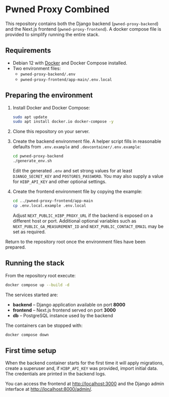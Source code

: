 # Pwned Proxy Combined

This repository contains both the Django backend (`pwned-proxy-backend`) and the Next.js frontend (`pwned-proxy-frontend`).
A docker compose file is provided to simplify running the entire stack.

## Requirements

* Debian 12 with [Docker](https://www.docker.com/) and Docker Compose installed.
* Two environment files:
  * `pwned-proxy-backend/.env`
  * `pwned-proxy-frontend/app-main/.env.local`

## Preparing the environment

1. Install Docker and Docker Compose:

   ```bash
   sudo apt update
   sudo apt install docker.io docker-compose -y
   ```

2. Clone this repository on your server.

3. Create the backend environment file. A helper script fills in reasonable defaults from `.env.example` and `.devcontainer/.env.example`:

   ```bash
   cd pwned-proxy-backend
   ./generate_env.sh
   ```

   Edit the generated `.env` and set strong values for at least `DJANGO_SECRET_KEY` and `POSTGRES_PASSWORD`.
   You may also supply a value for `HIBP_API_KEY` and other optional settings.

4. Create the frontend environment file by copying the example:

   ```bash
   cd ../pwned-proxy-frontend/app-main
   cp .env.local.example .env.local
   ```

   Adjust `NEXT_PUBLIC_HIBP_PROXY_URL` if the backend is exposed on a different host or port. Additional optional
   variables such as `NEXT_PUBLIC_GA_MEASUREMENT_ID` and `NEXT_PUBLIC_CONTACT_EMAIL` may be set as required.

Return to the repository root once the environment files have been prepared.

## Running the stack

From the repository root execute:

```bash
docker compose up --build -d
```

The services started are:

- **backend** – Django application available on port **8000**
- **frontend** – Next.js frontend served on port **3000**
- **db** – PostgreSQL instance used by the backend

The containers can be stopped with:

```bash
docker compose down
```

## First time setup

When the backend container starts for the first time it will apply migrations, create a superuser and, if `HIBP_API_KEY`
was provided, import initial data. The credentials are printed in the backend logs.

You can access the frontend at [http://localhost:3000](http://localhost:3000) and the Django admin interface at
[http://localhost:8000/admin/](http://localhost:8000/admin/).

